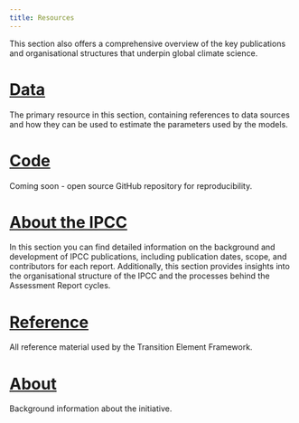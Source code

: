 ```yaml
---
title: Resources
---
```




This section also offers a comprehensive overview of the key publications and organisational structures that underpin global climate science. 

# [Data](/5-resources/1-data/index.md)
The primary resource in this section, containing references to data sources and how they can be used to estimate the parameters used by the models.

# [Code](/5-resources/2-code/index.md) 
Coming soon - open source GitHub repository for reproducibility. 

# [About the IPCC](/5-resources/3-ipcc/index.md)
In this section you can find detailed information on the background and development of IPCC publications, including publication dates, scope, and contributors for each report. Additionally, this section provides insights into the organisational structure of the IPCC and the processes behind the Assessment Report cycles.

# [Reference](/5-resources/4-reference/index.md)
All reference material used by the Transition Element Framework.

# [About](/5-resources/5-about/index.md)
Background information about the initiative.






